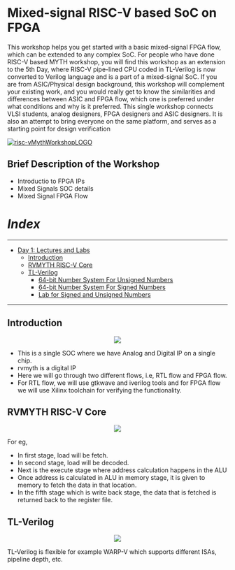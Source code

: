 # Mixed-signal RISC-V based SoC on FPGA

This workshop helps you get started with a basic mixed-signal FPGA flow, which can be extended to any complex SoC. For people who have done RISC-V based MYTH workshop, you will find this workshop as an extension to the 5th Day, where RISC-V pipe-lined CPU coded in TL-Verilog is now converted to Verilog language and is a part of a mixed-signal SoC. If you are from ASIC/Physical design background, this workshop will complement your existing work, and you would really get to know the similarities and differences between ASIC and FPGA flow, which one is preferred under what conditions and why is it preferred. This single workshop connects VLSI students, analog designers, FPGA designers and ASIC designers. It is also an attempt to bring everyone on the same platform, and serves as a starting point for design verification

[![risc-vMythWorkshopLOGO](https://osfpga.org/wp-content/uploads/2022/05/Cloud-based-RISC-V-on-FPGA-and-OpenFPGA-5.png)](https://osfpga.org/osfpga-training/)

## Brief Description of the Workshop
* Introductio to FPGA IPs
* Mixed Signals SOC details
* Mixed Signal FPGA Flow

# *Index*
***
* [Day 1: Lectures and Labs](#Day-1-Lectures-and-Labs)
  * [Introduction](#Introduction)
  * [RVMYTH RISC-V Core](#RVMYTH-RISC-V-Core)
  * [TL-Verilog](#TL-Verilog)
    * [64-bit Number System For Unsigned Numbers](#64-bit-Number-System-For-Unsigned-Numbers) 
    * [64-bit Number System For Signed Numbers](#64-bit-Number-System-For-Signed-Numbers)
    * [Lab for Signed and Unsigned Numbers](#Lab-for-Signed-and-Unsigned-Numbers)
***

## Introduction

<p align="center" width="100%">
<img src="https://user-images.githubusercontent.com/68154219/171049431-a6517233-80bf-4d47-843c-d720cf321e19.png">
</p>

* This is a single SOC where we have Analog and Digital IP on a single chip.
* rvmyth is a digital IP
* Here we will go through two different flows, i.e, RTL flow and FPGA flow.
* For RTL flow, we will use gtkwave and iverilog tools and for FPGA flow we will use Xilinx toolchain for verifying the functionality.

## RVMYTH RISC-V Core

<p align="center" width="100%">
<img src="https://user-images.githubusercontent.com/68154219/171050424-91eb5c05-2b5b-4035-b0ac-4e37c035cb96.png">
</p>

For eg,
* In first stage, load will be fetch.
* In second stage, load will be decoded.
* Next is the execute stage where address calculation happens in the ALU
* Once address is calculated in ALU in memory stage, it is given to memory to fetch the data in that location.
* In the fifth stage which is write back stage, the data that is fetched is returned back to the register file.

## TL-Verilog

<p align="center" width="100%">
<img src="https://user-images.githubusercontent.com/68154219/171051403-eebe29de-7e36-4793-9fda-589d78d8d578.png">
</p>

TL-Verilog is flexible for example WARP-V which supports different ISAs, pipeline depth, etc.
